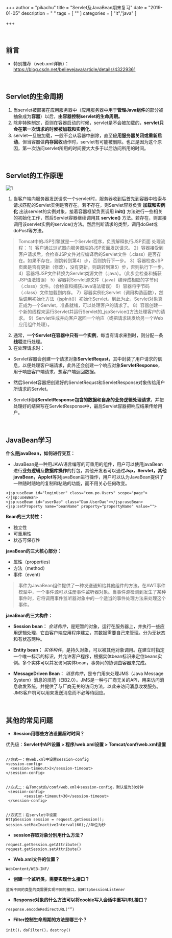+++
author = "pikachu"
title = "Servlet及JavaBean期末复习"
date = "2019-01-05"
description = " "
tags = [
    ""
]
categories = [
    "it","java"
]

+++


&nbsp;

## 前言

- 特别推荐（web.xml详解）： https://blog.csdn.net/believejava/article/details/43229361

&nbsp;
&nbsp;

## Servlet的生命周期

1. 当servlet被部署在应用服务器中（应用服务器中用于**管理Java组件**的部分被抽象成为**容器**）以后，**由容器控制servlet的生命周期。**
2. 除非特殊制定，否则在容器启动的时候，servlet是不会被加载的，**servlet只会在第一次请求的时候被加载和实例化**。
3. servlet一旦被加载，一般不会从容器中删除，直至**应用服务器关闭或重新启动**。但当容器做**内存回收**动作时，servlet有可能被删除。也正是因为这个原因，第一次访问servlet所用的时间要大大多于以后访问所用的时间。

&nbsp;
&nbsp;

## Servlet的工作原理

![1](https://user-images.githubusercontent.com/38284818/50696114-89c53200-1079-11e9-8b1d-470f2b4cbf95.jpg)

1. 当客户端向服务器发送请求一个servlet时，服务器收到后首先到容器中检索与请求匹配的Servlet实例是否存在。若不存在，则Servlet容器负责 **加载和实例化** 出该servlet的实例对象，接着容器框架负责调用 **init()** 方法进行一些相关的初始化工作，然后Servlet容器继续调用其 **service()** 方法。若存在，则直接调用该servlet实例的service()方法。然后判断请求的类型，调用doGet或doPost等方法。

> Tomcat中的JSP引擎就是一个Servlet程序，负责解释执行JSP页面
> 处理流程：
> 1）客户通过浏览器向服务器端的JSP页面发送请求。
> 2）容器接受到客户请求后，会检查JSP文件对应编译后的Servlet文件（.class）是否存在。如果不存在，则跳转到第4）步，否则执行下一步。
> 3）容器检查JSP页面是否有更新（修改），没有更新，则跳转到第5）步，否则执行下一步。
> 4）容器将JSP文件转换为Servlet类源文件（.java）。（此步会检查和捕获JSP语法错误）
> 5）容器将Servlet源文件（.java）编译成相应的字节码（.class）文件。（会检查和捕获Java语法错误）
> 6）容器将字节码（.class）文件加载到内存。
> 7）容器实例化Servlet（调用构造函数），然后调用初始化方法（jspInit()）初始化Servlet。到此为止，Servlet对象真正成为一个Servlet，准备就绪，可以处理客户的请求了。
> 8）容器创建一个新的线程来运行Servlet并运行Servlet的_jspService()方法处理客户的请求。
> 9）Servlet生成并向客户返回一个响应（或把请求转发给另一个Web应用组件处理）。


2. 通常，**一个Servlet在容器中只有一个实例**，每当有请求来到时，则分配一条**线程**进行处理。
3. 在处理请求时：

- Servlet容器会创建一个请求对象**ServletRequst**，其中封装了用户请求的信息，以便处理客户端请求，此外还会创建一个响应对象**ServletResponse**，用于响应客户端请求，想客户端返回数据。

- 然后Servlet容器把创建好的ServletRequst和ServletResponse对象传给用户所请求的Servlet。

- Servlet利用**ServletResponse包含的数据和自身的业务逻辑处理请求**，并把处理好的结果写在ServletResponse中，最后Servlet容器把响应结果传给用户。

&nbsp;
&nbsp;

## JavaBean学习

**什么是javaBean，如何进行交互：**

- JavaBean是一种用JAVA语言编写的可重用的组件，用户可以使用javaBean进行**业务逻辑**及**数据库操作**的打包，其他开发者可以通过**Jsp，Servlet，其他javaBean，Applet**等对javaBean进行操作，用户可以认为JavaBean提供了一种随时随地的复制和粘贴的功能，而不用关心任何改变。

```
<jsp:useBean id="loginUser" class="com.po.Users" scope="page"></jsp:useBean>
<jsp:useBean id="userDao" class="Dao.UserDao"></jsp:useBean>
<jsp:setProperty name="beanName" property="propertyName" value="">
```

**Bean的三大特性：**

- 独立性
- 可重用性
-  状态可保存性

**javaBean的三大核心部分：**

- 属性（properties）
- 方法（method）
-  事件（event）

> 事件为JavaBean组件提供了一种发送通知给其他组件的方法。在AWT事件模型中，一个事件源可以注册事件监听器对象。当事件源检测到发生了某种事件时，它将调用事件监听器对象中的一个适当的事件处理方法来处理这个事件。

**javaBean的三大构件：**

- **Session bean：** _会话构件_，是短暂的对象，运行在服务器上，并执行一些应用逻辑处理，它由客户端应用程序建立，其数据需要自己来管理。分为无状态和有状态两种。

- **Entity bean：** _实体构件_，是持久对象，可以被其他对象调用。在建立时指定一个唯一标示的标识，并允许客户程序，根据实体bean标识来定位beans实例。多个实体可以并发访问实体bean，事务间的协调由容器来完成。

- **MessageDriven Bean：** _消息构件_，是专门用来处理JMS（Java Message System）消息的规范（EIB2.0）。JMS是一种与厂商无关的API，用来访问消息收发系统，并提供了与厂商无关的访问方法，以此来访问消息收发服务。JMS客户机可以用来发送消息而不必等待回应。


&nbsp;
&nbsp;

## 其他的常见问题

- **Session用哪些方法设置超时时间？**

优先级：**Servlet中API设置 > 程序/web.xml设置 > Tomcat/conf/web.xml设置**
```

//方式一：在web.xml中设置session-config
<session-config>
  <session-timeout>2</session-timeout>
</session-config>


//方式二：在Tomcat的/conf/web.xml中session-config，默认值为30分钟
 <session-config>
        <session-timeout>30</session-timeout>
 </session-config>


//方式三：在servlet中设置
HttpSession session = request.getSession();
session.setMaxInactiveInterval(60);//单位为秒

```

- **session存取对象分别用什么方法？**
```
request.getSession.getAttribute()
request.getSession.setAttribute()
```

- **Web.xml文件的位置？**
```
WebContent/WEB-INF/
```

- **创建一个监听类，需要实现什么接口？**
```
监听不同的类型的类需要实现不同的接口，如HttpSessionListener
```

- **Response对象的什么方法可以将cookie写入会话中重写URL接口？**
```
response.encodeRedirectURL(“”)
```

- **Filter控制生命周期的方法是哪三个？**
```
init()，doFilter()，destroy()
```
